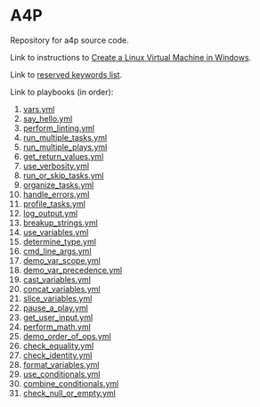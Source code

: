 # A4P

Repository for a4p source code.

Link to instructions to [Create a Linux Virtual Machine in Windows](/linux-in-windows.md).

Link to [reserved keywords list](/reserved_keywords.md).

Link to playbooks (in order):

1. [vars.yml](/playbooks/vars.yml)
2. [say_hello.yml](/playbooks/say_hello.yml)
3. [perform_linting.yml](/playbooks/perform_linting.yml)
4. [run_multiple_tasks.yml](/playbooks/run_multiple_tasks.yml)
5. [run_multiple_plays.yml](/playbooks/run_multiple_plays.yml)
6. [get_return_values.yml](/playbooks/get_return_values.yml)
7. [use_verbosity.yml](/playbooks/use_verbosity.yml)
8. [run_or_skip_tasks.yml](/playbooks/run_or_skip_tasks.yml)
9. [organize_tasks.yml](/playbooks/organize_tasks.yml)
10. [handle_errors.yml](/playbooks/handle_errors.yml)
11. [profile_tasks.yml](/playbooks/profile_tasks.yml)
12. [log_output.yml](/playbooks/log_output.yml)
13. [breakup_strings.yml](/playbooks/breakup_strings.yml)
14. [use_variables.yml](/playbooks/use_variables.yml)
15. [determine_type.yml](/playbooks/determine_type.yml)
16. [cmd_line_args.yml](/playbooks/cmd_line_args.yml)
17. [demo_var_scope.yml](/playbooks/demo_var_scope.yml)
18. [demo_var_precedence.yml](/playbooks/demo_var_precedence.yml)
19. [cast_variables.yml](/playbooks/cast_variables.yml)
20. [concat_variables.yml](/playbooks/concat_variables.yml)
21. [slice_variables.yml](/playbooks/slice_variables.yml)
22. [pause_a_play.yml](/playbooks/pause_a_play.yml)
23. [get_user_input.yml](/playbooks/get_user_input.yml)
24. [perform_math.yml](/playbooks/perform_math.yml)
25. [demo_order_of_ops.yml](/playbooks/demo_order_of_ops.yml)
26. [check_equality.yml](/playbooks/check_equality.yml)
27. [check_identity.yml](/playbooks/check_identity.yml)
28. [format_variables.yml](/playbooks/format_variables.yml)
29. [use_conditionals.yml](/playbooks/use_conditionals.yml)
30. [combine_conditionals.yml](/playbooks/combine_conditionals.yml)
31. [check_null_or_empty.yml](/playbooks/check_null_or_empty.yml)
